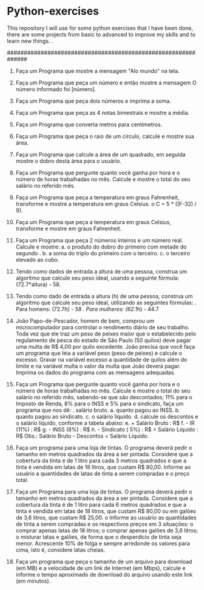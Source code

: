 # Python-exercises
This repository I will use for some python exercises that I have been done, there are some projects from basic to advanced to improve my skills and to learn new things. .

##############################################################
1.	Faça um Programa que mostre a mensagem "Alo mundo" na tela.

2.	Faça um Programa que peça um número e então mostre a mensagem O número informado foi [número].

3.	Faça um Programa que peça dois números e imprima a soma.

4.	Faça um Programa que peça as 4 notas bimestrais e mostre a média.

5.	Faça um Programa que converta metros para centímetros.

6.	Faça um Programa que peça o raio de um círculo, calcule e mostre sua área.

7.	Faça um Programa que calcule a área de um quadrado, em seguida mostre o dobro desta área para o usuário.

8.	Faça um Programa que pergunte quanto você ganha por hora e o número de horas trabalhadas no mês. Calcule e mostre o total do seu salário no referido mês.

9.	Faça um Programa que peça a temperatura em graus Fahrenheit, transforme e mostre a temperatura em graus Celsius.
    o	C = 5 * ((F-32) / 9).
    
10.	Faça um Programa que peça a temperatura em graus Celsius, transforme e mostre em graus Fahrenheit.

11.	Faça um Programa que peça 2 números inteiros e um número real. Calcule e mostre:
    a.	o produto do dobro do primeiro com metade do segundo .
    b.	a soma do triplo do primeiro com o terceiro.
    c.	o terceiro elevado ao cubo.

12.	Tendo como dados de entrada a altura de uma pessoa, construa um algoritmo que calcule seu peso ideal, usando a seguinte fórmula: (72.7*altura) - 58.

13.	Tendo como dado de entrada a altura (h) de uma pessoa, construa um algoritmo que calcule seu peso ideal, utilizando as seguintes fórmulas:
    .	Para homens: (72.7*h) - 58
    .	Para mulheres: (62.1*h) - 44.7
    
14.	João Papo-de-Pescador, homem de bem, comprou um microcomputador para controlar o rendimento diário de seu trabalho. 
Toda vez que ele traz um peso de peixes maior que o estabelecido pelo regulamento de pesca do estado de São Paulo (50 quilos) deve pagar uma multa de R$ 4,00 por quilo excedente. 
João precisa que você faça um programa que leia a variável peso (peso de peixes) e calcule o excesso. 
Gravar na variável excesso a quantidade de quilos além do limite e na variável multa o valor da multa que João deverá pagar. 
Imprima os dados do programa com as mensagens adequadas.

15.	Faça um Programa que pergunte quanto você ganha por hora e o número de horas trabalhadas no mês. 
Calcule e mostre o total do seu salário no referido mês, sabendo-se que são descontados;
11% para o Imposto de Renda, 8% para o INSS e 5% para o sindicato, faça um programa que nos dê:
     .	salário bruto.
    a.	quanto pagou ao INSS.
    b.	quanto pagou ao sindicato.
    c.	o salário líquido.
    d.	calcule os descontos e o salário líquido, conforme a tabela abaixo:
    e.	+ Salário Bruto : R$
    f.	- IR (11%) : R$
    g.	- INSS (8%) : R$
    h.	- Sindicato ( 5%) : R$
    = Salário Liquido : R$
Obs.: Salário Bruto - Descontos = Salário Líquido.

16.	Faça um programa para uma loja de tintas. O programa deverá pedir o tamanho em metros quadrados da área a ser pintada. 
Considere que a cobertura da tinta é de 1 litro para cada 3 metros quadrados e que a tinta é vendida em latas de 18 litros, que custam R$ 80,00. 
Informe ao usuário a quantidades de latas de tinta a serem compradas e o preço total.

17.	Faça um Programa para uma loja de tintas. O programa deverá pedir o tamanho em metros quadrados da área a ser pintada. 
Considere que a cobertura da tinta é de 1 litro para cada 6 metros quadrados e que a tinta é vendida em latas de 18 litros, que custam R$ 80,00 ou em galões de 3,6 litros, que custam R$ 25,00.
    o	Informe ao usuário as quantidades de tinta a serem compradas e os respectivos preços em 3 situações:
    o	comprar apenas latas de 18 litros;
    o	comprar apenas galões de 3,6 litros;
    o	misturar latas e galões, de forma que o desperdício de tinta seja menor. Acrescente 10% de folga e sempre arredonde os valores para cima, isto é, considere latas cheias.
    
18.	Faça um programa que peça o tamanho de um arquivo para download (em MB) e a velocidade de um link de Internet (em Mbps), 
calcule e informe o tempo aproximado de download do arquivo usando este link (em minutos).


